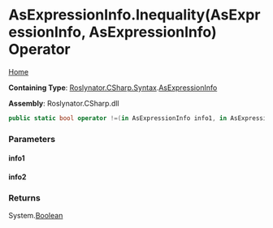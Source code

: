 # AsExpressionInfo\.Inequality\(AsExpressionInfo, AsExpressionInfo\) Operator

[Home](../../../../../README.md)

**Containing Type**: [Roslynator.CSharp.Syntax](../../README.md)\.[AsExpressionInfo](../README.md)

**Assembly**: Roslynator\.CSharp\.dll

```csharp
public static bool operator !=(in AsExpressionInfo info1, in AsExpressionInfo info2)
```

### Parameters

#### info1





#### info2





### Returns

System\.[Boolean](https://docs.microsoft.com/en-us/dotnet/api/system.boolean)

